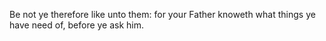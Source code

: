 Be not ye therefore like unto them: for your Father knoweth what things ye have need of, before ye ask him.
